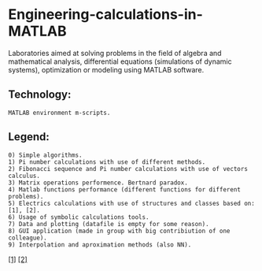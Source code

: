 # Engineering-calculations-in-MATLAB
Laboratories aimed at solving problems in the field of algebra and mathematical analysis, differential equations (simulations of dynamic systems), optimization or modeling using MATLAB software.

## Technology:
```
MATLAB environment m-scripts.
```

## Legend:
```
0) Simple algorithms.
1) Pi number calculations with use of different methods.
2) Fibonacci sequence and Pi number calculations with use of vectors calculus.
3) Matrix operations performence. Bertnard paradox.
4) Matlab functions performance (different functions for different problems).
5) Electrics calculations with use of structures and classes based on: [1], [2].
6) Usage of symbolic calculations tools.
7) Data and plotting (datafile is empty for some reason).
8) GUI application (made in group with big contribiution of one colleague).
9) Interpolation and aproximation methods (also NN).
```


[[1]](http://www.imnipe.pwr.wroc.pl/files/prv/id35/zp-lab/pel/madej/madej_skrypt2012_zadania_z_pel.pdf)
[[2]](http://sem.pl/sp5jnw/technika/lcobw3/lcobw3.pdf)
